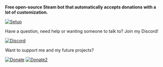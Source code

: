 **Free open-source Steam bot that automatically accepts donations with a lot of customization.**

[![Setup](https://img.shields.io/badge/Install_and_Setup_the-bot-yellow.svg)](https://github.com/confernn/auto-accept-donations/wiki)
 
 
 

Have a question, need help or wanting someone to talk to? Join my Discord!

[![Discord](https://img.shields.io/badge/Join_my-Discord-red.svg)](https://discord.gg/t8nHSvA)


Want to support me and my future projects?

[![Donate](https://img.shields.io/badge/Donate_with-Steam-green.svg)](https://steamcommunity.com/tradeoffer/new/?partner=293059984&token=0-l_idZR) [![Donate2](https://img.shields.io/badge/PayPal.Me-Donate-blue.svg)](http://paypal.me/confern) 
